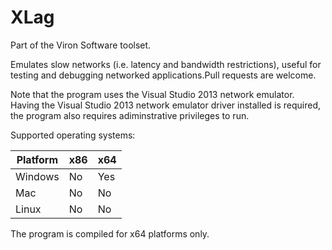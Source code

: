 # XLag
Part of the Viron Software toolset.

Emulates slow networks (i.e. latency and bandwidth restrictions), useful for testing and debugging networked applications.Pull requests are welcome.

Note that the program uses the Visual Studio 2013 network emulator. Having the Visual Studio 2013 network emulator driver installed is required, the program also requires adiminstrative privileges to run.

Supported operating systems:

| Platform      | x86           | x64           |
| ------------- | ------------- | ------------- |
| Windows       | No            | Yes           |
| Mac           | No            | No            |
| Linux         | No            | No            |

The program is compiled for x64 platforms only.
